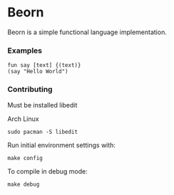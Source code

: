# Beorn

Beorn is a simple functional language implementation.

### Examples

```beorn
fun say [text] {(text)}
(say "Hello World")
```

### Contributing

Must be installed libedit

Arch Linux
```
sudo pacman -S libedit
```

Run initial environment settings with:

```
make config
```

To compile in debug mode:

```
make debug
```



